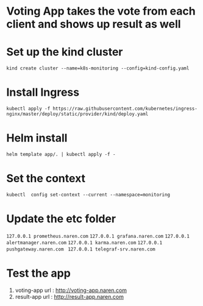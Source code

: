 # Voting App takes the vote from each client and shows up result as well 

# Set up the kind cluster 
```kind create cluster --name=k8s-monitoring --config=kind-config.yaml```

# Install Ingress 
```kubectl apply -f https://raw.githubusercontent.com/kubernetes/ingress-nginx/master/deploy/static/provider/kind/deploy.yaml```

# Helm install 
```helm template app/. | kubectl apply -f -```

# Set the context 
```kubectl  config set-context --current --namespace=monitoring```

# Update the etc folder 
```127.0.0.1 prometheus.naren.com```
```127.0.0.1 grafana.naren.com```
```127.0.0.1 alertmanager.naren.com```
```127.0.0.1 karma.naren.com```
```127.0.0.1 pushgateway.naren.com ```
```127.0.0.1 telegraf-srv.naren.com```

# Test the app 
1. voting-app url : http://voting-app.naren.com
2. result-app url : http://result-app.naren.com



